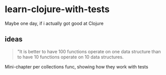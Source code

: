 # learn-clojure-with-tests

Maybe one day, if i actually got good at Clojure

## ideas

> "It is better to have 100 functions operate on one data structure than to have 10 functions operate on 10 data structures.

Mini-chapter per collections func, showing how they work with tests
